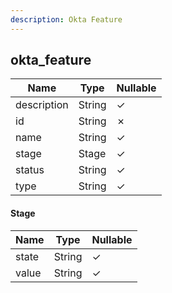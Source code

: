 ```yaml
---
description: Okta Feature
---
```

okta_feature
------------

| **Name**    | **Type** | **Nullable** |
| ----------- | -------- | ------------ |
| description | String   | &check;      |
| id          | String   | &cross;      |
| name        | String   | &check;      |
| stage       | Stage    | &check;      |
| status      | String   | &check;      |
| type        | String   | &check;      |

#### Stage
| **Name** | **Type** | **Nullable** |
| -------- | -------- | ------------ |
| state    | String   | &check;      |
| value    | String   | &check;      |
